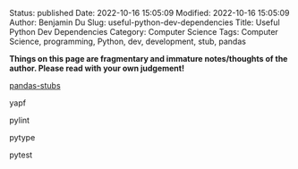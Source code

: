 Status: published
Date: 2022-10-16 15:05:09
Modified: 2022-10-16 15:05:09
Author: Benjamin Du
Slug: useful-python-dev-dependencies
Title: Useful Python Dev Dependencies
Category: Computer Science
Tags: Computer Science, programming, Python, dev, development, stub, pandas

**Things on this page are fragmentary and immature notes/thoughts of the author. Please read with your own judgement!**

[pandas-stubs](https://pypi.org/project/pandas-stubs/)

yapf

pylint

pytype

pytest